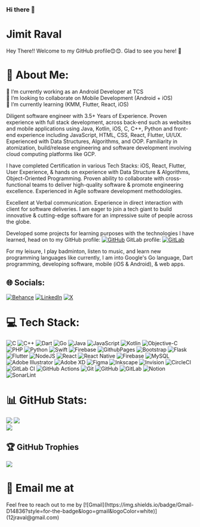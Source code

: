### Hi there 👋

<!-- **jimmi1998/jimmi1998** is a ✨ _special_ ✨ repository because its `README.md` (this file) appears on your GitHub profile. -->

# Jimit Raval
Hey There!! Welcome to my GitHub profile😊😊. Glad to see you here! 🤩

# 💫 About Me:
🔭 I’m currently working as an Android Developer at TCS <br> 👯 I’m looking to collaborate on Mobile Development (Android + iOS) <br> 🌱 I’m currently learning (KMM, Flutter, React, iOS)

<p> Diligent software engineer with 3.5+ Years of Experience. Proven experience with full stack development, across back-end such as websites and mobile applications using Java, Kotlin, iOS, C, C++, Python and front-end experience including JavaScript, HTML, CSS, React, Flutter, UI/UX. Experienced with Data Structures, Algorithms, and OOP. Familiarity in atomization, build/release engineering and software development involving cloud computing platforms like GCP. 

I have completed Certification in various Tech Stacks: iOS, React, Flutter, User Experience, & hands on experience with Data Structure & Algorithms, Object-Oriented Programming. Proven ability to collaborate with cross-functional teams to deliver high-quality software & promote engineering excellence. Experienced in Agile software development methodologies. 

Excellent at Verbal communication. Experience in direct interaction with client for software deliveries. I am eager to join a tech giant to build innovative & cutting-edge software for an impressive suite of people across the globe. 

Developed some projects for learning purposes with the technologies I have learned, head on to my 
GitHub profile: [![GitHub](https://img.shields.io/badge/github-%23121011.svg?style=for-the-badge&logo=github&logoColor=white)](https://github.com/jimmi1998) 
GitLab profile: [![GitLab](https://img.shields.io/badge/gitlab-%23181717.svg?style=for-the-badge&logo=gitlab&logoColor=white)](https://gitlab.com/jimit1998) 

For my leisure, I play badminton, listen to music, and learn new programming languages like currently, I am into Google's Go language, Dart programming, developing software, mobile (iOS & Android), & web apps. </p>

## 🌐 Socials:
[![Behance](https://img.shields.io/badge/Behance-1769ff?logo=behance&logoColor=white)](https://behance.net/jimitraval) 
[![LinkedIn](https://img.shields.io/badge/LinkedIn-%230077B5.svg?logo=linkedin&logoColor=white)](https://linkedin.com/in/jimit-raval) 
[![X](https://img.shields.io/badge/X-black.svg?logo=X&logoColor=white)](https://x.com/jimmiraval)

# 💻 Tech Stack:
![C](https://img.shields.io/badge/c-%2300599C.svg?style=for-the-badge&logo=c&logoColor=white) ![C++](https://img.shields.io/badge/c++-%2300599C.svg?style=for-the-badge&logo=c%2B%2B&logoColor=white) ![Dart](https://img.shields.io/badge/dart-%230175C2.svg?style=for-the-badge&logo=dart&logoColor=white) ![Go](https://img.shields.io/badge/go-%2300ADD8.svg?style=for-the-badge&logo=go&logoColor=white) ![Java](https://img.shields.io/badge/java-%23ED8B00.svg?style=for-the-badge&logo=openjdk&logoColor=white) ![JavaScript](https://img.shields.io/badge/javascript-%23323330.svg?style=for-the-badge&logo=javascript&logoColor=%23F7DF1E) ![Kotlin](https://img.shields.io/badge/kotlin-%237F52FF.svg?style=for-the-badge&logo=kotlin&logoColor=white) ![Objective-C](https://img.shields.io/badge/OBJECTIVE--C-%233A95E3.svg?style=for-the-badge&logo=apple&logoColor=white) ![PHP](https://img.shields.io/badge/php-%23777BB4.svg?style=for-the-badge&logo=php&logoColor=white) ![Python](https://img.shields.io/badge/python-3670A0?style=for-the-badge&logo=python&logoColor=ffdd54) ![Swift](https://img.shields.io/badge/swift-F54A2A?style=for-the-badge&logo=swift&logoColor=white) ![Firebase](https://img.shields.io/badge/firebase-%23039BE5.svg?style=for-the-badge&logo=firebase) ![GithubPages](https://img.shields.io/badge/github%20pages-121013?style=for-the-badge&logo=github&logoColor=white) ![Bootstrap](https://img.shields.io/badge/bootstrap-%238511FA.svg?style=for-the-badge&logo=bootstrap&logoColor=white) ![Flask](https://img.shields.io/badge/flask-%23000.svg?style=for-the-badge&logo=flask&logoColor=white) ![Flutter](https://img.shields.io/badge/Flutter-%2302569B.svg?style=for-the-badge&logo=Flutter&logoColor=white) ![NodeJS](https://img.shields.io/badge/node.js-6DA55F?style=for-the-badge&logo=node.js&logoColor=white) ![React](https://img.shields.io/badge/react-%2320232a.svg?style=for-the-badge&logo=react&logoColor=%2361DAFB) ![React Native](https://img.shields.io/badge/react_native-%2320232a.svg?style=for-the-badge&logo=react&logoColor=%2361DAFB) ![Firebase](https://img.shields.io/badge/firebase-a08021?style=for-the-badge&logo=firebase&logoColor=ffcd34) ![MySQL](https://img.shields.io/badge/mysql-4479A1.svg?style=for-the-badge&logo=mysql&logoColor=white) ![Adobe Illustrator](https://img.shields.io/badge/adobe%20illustrator-%23FF9A00.svg?style=for-the-badge&logo=adobe%20illustrator&logoColor=white) ![Adobe XD](https://img.shields.io/badge/Adobe%20XD-470137?style=for-the-badge&logo=Adobe%20XD&logoColor=#FF61F6) ![Figma](https://img.shields.io/badge/figma-%23F24E1E.svg?style=for-the-badge&logo=figma&logoColor=white) ![Inkscape](https://img.shields.io/badge/Inkscape-e0e0e0?style=for-the-badge&logo=inkscape&logoColor=080A13) ![Invision](https://img.shields.io/badge/invision-FF3366?style=for-the-badge&logo=invision&logoColor=white) ![CircleCI](https://img.shields.io/badge/circleci-%23161616.svg?style=for-the-badge&logo=circleci&logoColor=white) ![GitLab CI](https://img.shields.io/badge/gitlab%20CI-%23181717.svg?style=for-the-badge&logo=gitlab&logoColor=white) ![GitHub Actions](https://img.shields.io/badge/github%20actions-%232671E5.svg?style=for-the-badge&logo=githubactions&logoColor=white) ![Git](https://img.shields.io/badge/git-%23F05033.svg?style=for-the-badge&logo=git&logoColor=white) ![GitHub](https://img.shields.io/badge/github-%23121011.svg?style=for-the-badge&logo=github&logoColor=white) ![GitLab](https://img.shields.io/badge/gitlab-%23181717.svg?style=for-the-badge&logo=gitlab&logoColor=white) ![Notion](https://img.shields.io/badge/Notion-%23000000.svg?style=for-the-badge&logo=notion&logoColor=white) ![SonarLint](https://img.shields.io/badge/SonarLint-CB2029?style=for-the-badge&logo=SONARLINT&logoColor=white)

# 📊 GitHub Stats:
![](https://github-readme-stats.vercel.app/api?username=jimmi1998&theme=dracula&hide_border=false&include_all_commits=true&count_private=true) ![](https://github-readme-streak-stats.herokuapp.com/?user=jimmi1998&theme=dracula&hide_border=false)<br/>
![](https://github-readme-stats.vercel.app/api/top-langs/?username=jimmi1998&theme=dracula&hide_border=false&include_all_commits=true&count_private=true&layout=compact)

## 🏆 GitHub Trophies
![](https://github-profile-trophy.vercel.app/?username=jimmi1998&theme=gitdimmed&no-frame=false&no-bg=false&margin-w=4)

# 📧 Email me at
<p> Feel free to reach out to me by [![Gmail](https://img.shields.io/badge/Gmail-D14836?style=for-the-badge&logo=gmail&logoColor=white)](12jraval@gmail.com) </p>

<!--  ### 🔝 Top Contributed Repo
![](https://github-contributor-stats.vercel.app/api?username=jimmi1998&limit=5&theme=dark&combine_all_yearly_contributions=true) 

--- [![](https://visitcount.itsvg.in/api?id=jimmi1998&icon=0&color=11)](https://visitcount.itsvg.in)

[![GitHub](https://img.shields.io/badge/github-%23121011.svg?style=for-the-badge&logo=github&logoColor=white)](https://github.com/jimmi1998)
[![GitLab](https://img.shields.io/badge/gitlab-%23181717.svg?style=for-the-badge&logo=gitlab&logoColor=white)](https://gitlab.com/jimit1998) -->

